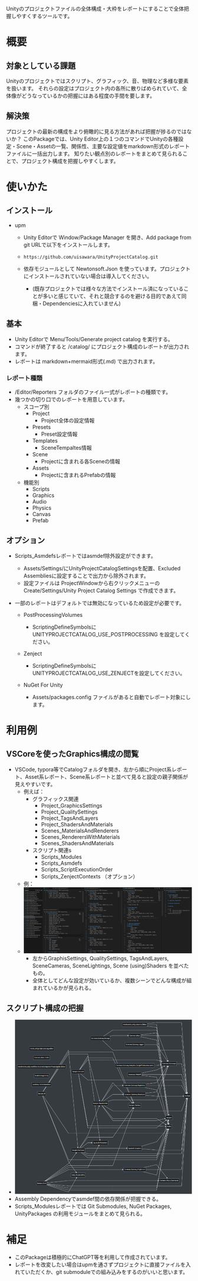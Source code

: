 ﻿Unityのプロジェクトファイルの全体構成・大枠をレポートにすることで全体把握しやすくするツールです。

# 概要

## 対象としている課題

Unityのプロジェクトではスクリプト、グラフィック、音、物理など多様な要素を扱います。
それらの設定はプロジェクト内の各所に散りばめられていて、全体像がどうなっているかの把握にはある程度の手間を要します。

## 解決策

プロジェクトの最新の構成をより俯瞰的に見る方法があれば把握が捗るのではないか？
このPackageでは、Unity Editor上の１つのコマンドでUnityの各種設定・Scene・Assetの一覧、関係性、主要な設定値をmarkdown形式のレポートファイルに一括出力します。
知りたい観点別のレポートをまとめて見られることで、プロジェクト構成を把握しやすくします。

# 使いかた

## インストール

* upm

  * Unity Editorで Window/Package Manager を開き、Add package from git URLで以下をインストールします。

  * ```
    https://github.com/uisawara/UnityProjectCatalog.git
    ```

  * 依存モジュールとして Newtonsoft.Json を使っています。プロジェクトにインストールされていない場合は導入してください。

    * (既存プロジェクトでは様々な方法でインストール済になっていることが多いと感じていて、それと競合するのを避ける目的であえて同梱・Dependenciesに入れていません)

## 基本

- Unity Editorで Menu/Tools/Generate project catalog を実行する。
- コマンドが終了すると <project-folder>/catalog/ にプロジェクト構成のレポートが出力されます。
- レポートは markdown+mermaid形式(.md) で出力されます。

### レポート種類

* /Editor/Reporters フォルダのファイル一式がレポートの種類です。
* 幾つかの切り口でのレポートを用意しています。
  * スコープ別
    * Project
      * Project全体の設定情報
    * Presets
      * Preset設定情報
    * Templates
      * SceneTempaltes情報
    * Scene
      * Projectに含まれる各Sceneの情報
    * Assets
      * Projectに含まれるPrefabの情報
  * 機能別
    * Scripts
    * Graphics
    * Audio
    * Physics
    * Canvas
    * Prefab

## オプション

- Scripts_Asmdefsレポートではasmdef除外設定ができます。
  - Assets/Settings/にUnityProjectCatalogSettingsを配置、Excluded Assembliesに設定することで出力から除外されます。
  - 設定ファイルは ProjectWindowから右クリックメニューのCreate/Settings/Unity Project Catalog Settings で作成できます。

- 一部のレポートはデフォルトでは無効になっているため設定が必要です。
  - PostProcessingVolumes
    - ScriptingDefineSymbolsに UNITYPROJECTCATALOG_USE_POSTPROCESSING を設定してください。

  - Zenject
    - ScriptingDefineSymbolsに UNITYPROJECTCATALOG_USE_ZENJECTを設定してください。

  - NuGet For Unity
    - Assets/packages.config ファイルがあると自動でレポート対象にします。


# 利用例

## VSCoreを使ったGraphics構成の閲覧

* VSCode, typora等でCatalogフォルダを開き、左から順にProject系レポート、Asset系レポート、Scene系レポートと並べて見ると設定の親子関係が見えやすいです。
  * 例えば：
    * グラフィックス関連
      * Project_GraphicsSettings
      * Project_QualitySettings
      * Project_TagsAndLayers
      * Project_ShadersAndMaterials
      * Scenes_MaterialsAndRenderers
      * Scenes_RenderersWithMaterials
      * Scenes_ShadersAndMaterials
    * スクリプト関連s
      * Scripts_Modules
      * Scripts_Asmdefs
      * Scripts_ScriptExecutionOrder
      * Scripts_ZenjectContexts （オプション）
  * 例：
  * ![image-20241101113803941](./README.ja.assets/image-20241101113803941.png)
    * 左からGraphisSettings, QualitySettings, TagsAndLayers, SceneCameras, SceneLightings, Scene (using)Shaders を並べたもの。
    * 全体としてどんな設定が効いているか、複数シーンでどんな構成が組まれているかが見られる。

## スクリプト構成の把握

* ![image-20241101114038234](./README.ja.assets/image-20241101114038234.png)
* Assembly Dependencyでasmdef間の依存関係が把握できる。
* Scripts_Modulesレポートでは Git Submodules, NuGet Packages, UnityPackages の利用モジュールをまとめて見られる。

# 補足

* このPackageは積極的にChatGPT等を利用して作成されています。
* レポートを改変したい場合はupmを通さずプロジェクトに直接ファイルを入れていただくか、git submoduleでの組み込みをするのがいいと思います。
